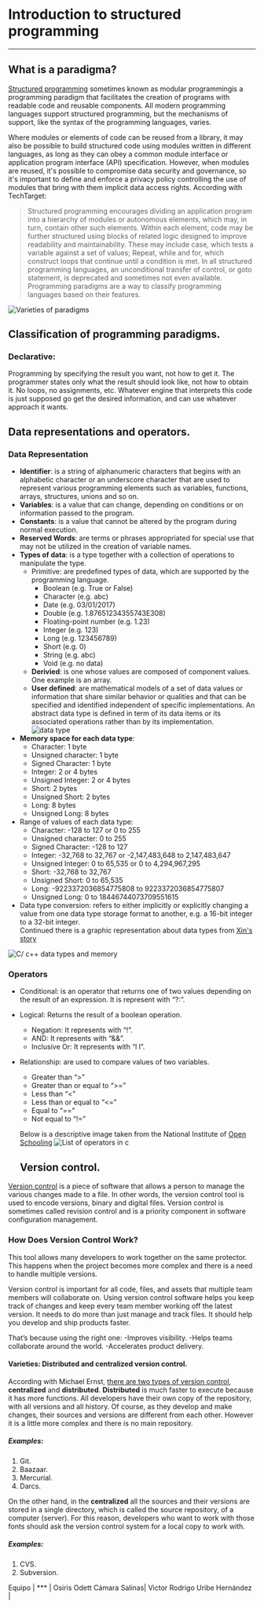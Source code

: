 # **Introduction to structured programming**
-------------------------------------------------------------------------------------------------------------------------

## What is a paradigma?  

[Structured programming](https://searchsoftwarequality.techtarget.com/definition/structured-programming-modular-programming) sometimes known as modular programmingis a programming paradigm that facilitates the creation of programs with readable code and reusable components. All modern programming languages support structured programming, but the mechanisms of support, like the syntax of the programming languages, varies.

Where modules or elements of code can be reused from a library, it may also be possible to build structured code using modules written in different languages, as long as they can obey a common module interface or application program interface (API) specification. However, when modules are reused, it's possible to compromise data security and governance, so it's important to define and enforce a privacy policy controlling the use of modules that bring with them implicit data access rights.
According with TechTarget:
> Structured programming encourages dividing an application program into a hierarchy of modules or autonomous elements, which may, in turn, contain other such elements. Within each element, code may be further structured using blocks of related logic designed to improve readability and maintainability. These may include case, which tests a variable against a set of values; Repeat, while and for, which construct loops that continue until a condition is met. In all structured programming languages, an unconditional transfer of control, or goto statement, is deprecated and sometimes not even available.    
Programming paradigms are a way to classify programming languages based on their features.

![Varieties of paradigms](https://media.geeksforgeeks.org/wp-content/uploads/1-344.png)

## Classification of programming paradigms.  

### Declarative: 
Programming by specifying the result you want, not how to get it. The programmer states only what the result should look like, not how to obtain it. No loops, no assignments, etc. Whatever engine that interprets this code is just supposed go get the desired information, and can use whatever approach it wants.

## Data representations and operators.  

### Data Representation
- **Identifier**: is a string of alphanumeric characters that begins with an alphabetic character or an underscore character that are used to represent various programming elements such as variables, functions, arrays, structures, unions and so on.
- **Variables**:  is a value that can change, depending on conditions or on information passed to the program.
- **Constants**:  is a value that cannot be altered by the program during normal execution.
- **Reserved Words**: are terms or phrases appropriated for special use that may not be utilized in the creation of variable names.
- **Types of data**: is a type together with a collection of operations to manipulate the type.
  - Primitive: are predefined types of data, which are supported by the programming language. 
    - Boolean (e.g. True or False)
    - Character (e.g. abc)
    - Date (e.g. 03/01/2017)
    - Double (e.g. 1.87651234355743E308)
    - Floating-point number (e.g. 1.23)
    - Integer (e.g. 123)
    - Long (e.g. 123456789)
    - Short (e.g. 0)
    - String (e.g. abc)
    - Void (e.g. no data)
  - **Derivied**: is one whose values are composed of component values. One example is an array.
  - **User defined**: are mathematical models of a set of data values or information that share similar behavior or qualities and that can be specified and identified independent of specific implementations. An abstract data type is defined in term of its data items or its associated operations rather than by its implementation.  
   ![data type](https://2.bp.blogspot.com/-vKeEhq3QPvA/Wvv5BGg8g1I/AAAAAAAAMSQ/-iBoXVQcI0g0tCVuMSA5IlvqqeqxQ1hjgCLcBGAs/s1600/1.jpeg)
- **Memory space for each data type**:
  - Character: 1 byte
  - Unsigned character: 1 byte
  - Signed Character: 1 byte
  - Integer: 2 or 4 bytes
  - Unsigned Integer: 2 or 4 bytes
  - Short: 2 bytes
  - Unsigned Short: 2 bytes
  - Long: 8 bytes
  - Unsigned Long: 8 bytes
- Range of values of each data type:
  - Character: -128 to 127 or 0 to 255
  - Unsigned character: 0 to 255
  - Signed Character: -128 to 127
  - Integer: -32,768 to 32,767 or -2,147,483,648 to 2,147,483,647
  - Unsigned Integer: 0 to 65,535 or 0 to 4,294,967,295
  - Short: -32,768 to 32,767
  - Unsigned Short: 0 to 65,535
  - Long: -9223372036854775808 to 9223372036854775807
  - Unsigned Long: 0 to 18446744073709551615
- Data type conversion: refers to either implicitly or explicitly changing a value from one data type storage format to another, e.g. a 16-bit integer to a 32-bit integer.  
Continued there is a graphic representation about data types from [Xin's story](https://datachenblog.com/2015/07/31/cc-data-type-and-memory-management/)

![C/ c++ data types and memory](https://xcbiology.files.wordpress.com/2015/07/table-e1438380260928.png)

### Operators
- Conditional: is an operator that returns one of two values depending on the result of an expression. It is represent with “?:”.
- Logical: Returns the result of a boolean operation.
  - Negation: It represents with “!”.
  - AND: It represents with “&&”.
  - Inclusive Or: It represents with “l l”.
- Relationship: are used to compare values of two variables.
  - Greater than “>”
  - Greater than or equal to “>=”
  - Less than “<”
  - Less than or equal to “<=”
  - Equal to “==”
  - Not equal to “!=”
  
  Below is a descriptive image taken from the National Institute of [Open Schooling](http://oer.nios.ac.in/wiki/index.php/List_of_operators_used_in_JavaScript)
  ![List of operators in c](https://lh3.googleusercontent.com/proxy/UtM0k2eyWDmdXxG5bV7e7sxtpvYMghuY18pxA8-IzV6T3w5aJ1R0xZr5c6hD5Oo0Nw5hPYwg_v6j6D31iXG2MwQvZMPWvmrbBwCLHvAB)
  
  ## Version control.  
  
[Version control](https://www.git-tower.com/learn/git/ebook/en/command-line/basics/what-is-version-control) is a piece of software that allows a person to manage the various changes made to a file. In other words, the version control tool is used to encode versions, binary and digital files.
Version control is sometimes called revision control and is a priority component in software configuration management. 

### How Does Version Control Work?
This tool allows many developers to work together on the same protector. This happens when the project becomes more complex and there is a need to handle multiple versions.

Version control is important for all code, files, and assets that multiple team members will collaborate on. Using version control software helps you keep track of changes and keep every team member working off the latest version. 
It needs to do more than just manage and track files. It should help you develop and ship products faster. 

That’s because using the right one:
-Improves visibility. 
-Helps teams collaborate around the world. 
-Accelerates product delivery.  

#### Varieties: Distributed and centralized version control.
According with Michael Ernst, [there are two types of version control](https://homes.cs.washington.edu/~mernst/advice/version-control.html), **centralized** and **distributed**. **Distributed** is  much faster to execute because it has more functions. All developers have their own copy of the repository, with all versions and all history. Of course, as they develop and make changes, their sources and versions are different from each other. However it is a little more complex and there is no main repository.
##### Examples:
1. Git.
2. Baazaar.
3. Mercurial.
4. Darcs.  

On the other hand, in the **centralized** all the sources and their versions are stored in a single directory, which is called the source repository, of a computer (server). For this reason, developers who want to work with those fonts should ask the version control system for a local copy to work with.
##### Examples:
1. CVS.
2. Subversion.


Equipo |
*** |
Osiris Odett Cámara Salinas|
Victor Rodrigo Uribe Hernández |
